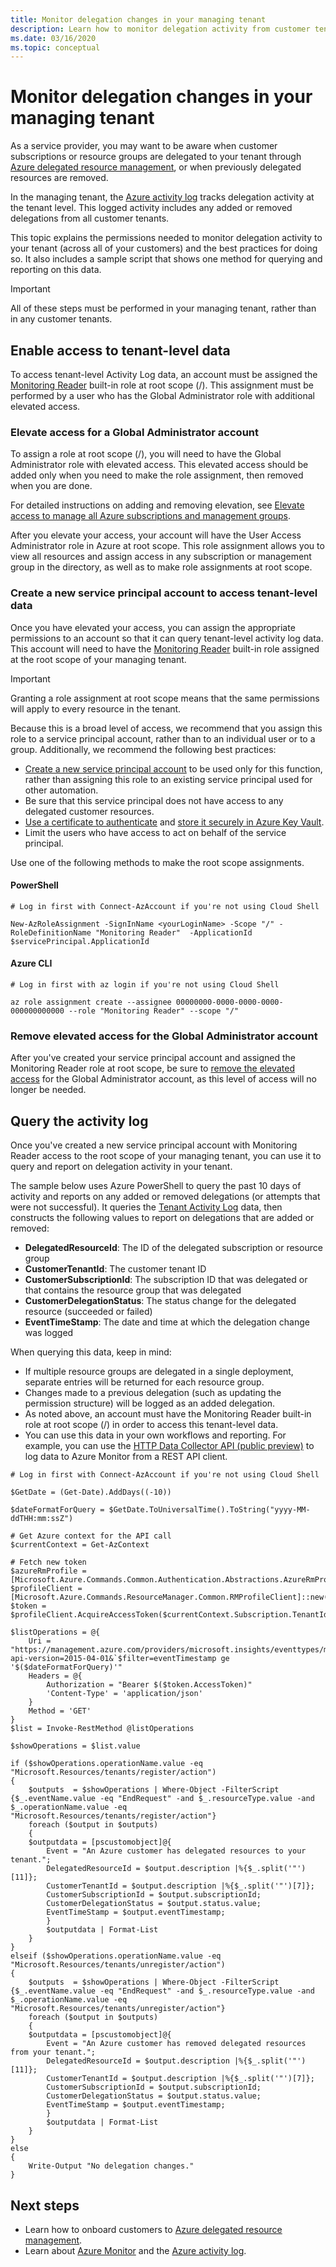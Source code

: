 ```yaml
---
title: Monitor delegation changes in your managing tenant
description: Learn how to monitor delegation activity from customer tenants to your managing tenant. 
ms.date: 03/16/2020
ms.topic: conceptual
---
```


# Monitor delegation changes in your managing tenant

As a service provider, you may want to be aware when customer subscriptions or resource groups are delegated to your tenant through [Azure delegated resource management](../concepts/azure-delegated-resource-management.md), or when previously delegated resources are removed.

In the managing tenant, the [Azure activity log](../../azure-monitor/platform/platform-logs-overview.md) tracks delegation activity at the tenant level. This logged activity includes any added or removed delegations from all customer tenants.

This topic explains the permissions needed to monitor delegation activity to your tenant (across all of your customers) and the best practices for doing so. It also includes a sample script that shows one method for querying and reporting on this data.

> [!IMPORTANT]
> All of these steps must be performed in your managing tenant, rather than in any customer tenants.

## Enable access to tenant-level data

To access tenant-level Activity Log data, an account must be assigned the [Monitoring Reader](../../role-based-access-control/built-in-roles.md#monitoring-reader) built-in role at root scope (/). This assignment must be performed by a user who has the Global Administrator role with additional elevated access.

### Elevate access for a Global Administrator account

To assign a role at root scope (/), you will need to have the Global Administrator role with elevated access. This elevated access should be added only when you need to make the role assignment, then removed when you are done.

For detailed instructions on adding and removing elevation, see [Elevate access to manage all Azure subscriptions and management groups](../../role-based-access-control/elevate-access-global-admin.md).

After you elevate your access, your account will have the User Access Administrator role in Azure at root scope. This role assignment allows you to view all resources and assign access in any subscription or management group in the directory, as well as to make role assignments at root scope. 

### Create a new service principal account to access tenant-level data

Once you have elevated your access, you can assign the appropriate permissions to an account so that it can query tenant-level activity log data. This account will need to have the [Monitoring Reader](../../role-based-access-control/built-in-roles.md#monitoring-reader) built-in role assigned at the root scope of your managing tenant.

> [!IMPORTANT]
> Granting a role assignment at root scope means that the same permissions will apply to every resource in the tenant.

Because this is a broad level of access, we recommend that you assign this role to a service principal account, rather than to an individual user or to a group. Additionally, we recommend the following best practices:

- [Create a new service principal account](../../active-directory/develop/howto-create-service-principal-portal.md) to be used only for this function, rather than assigning this role to an existing service principal used for other automation.
- Be sure that this service principal does not have access to any delegated customer resources.
- [Use a certificate to authenticate](../../active-directory/develop/howto-create-service-principal-portal.md#certificates-and-secrets) and [store it securely in Azure Key Vault](../../key-vault/key-vault-best-practices.md).
- Limit the users who have access to act on behalf of the service principal.

Use one of the following methods to make the root scope assignments.

#### PowerShell

```azurepowershell-interactive
# Log in first with Connect-AzAccount if you're not using Cloud Shell

New-AzRoleAssignment -SignInName <yourLoginName> -Scope "/" -RoleDefinitionName "Monitoring Reader"  -ApplicationId $servicePrincipal.ApplicationId 
```

#### Azure CLI

```azurecli-interactive
# Log in first with az login if you're not using Cloud Shell

az role assignment create --assignee 00000000-0000-0000-0000-000000000000 --role "Monitoring Reader" --scope "/"
```

### Remove elevated access for the Global Administrator account

After you've created your service principal account and assigned the Monitoring Reader role at root scope, be sure to [remove the elevated access](../../role-based-access-control/elevate-access-global-admin.md#remove-elevated-access) for the Global Administrator account, as this level of access will no longer be needed.

## Query the activity log

Once you've created a new service principal account with Monitoring Reader access to the root scope of your managing tenant, you can use it to query and report on delegation activity in your tenant. 

The sample below uses Azure PowerShell to query the past 10 days of activity and reports on any added or removed delegations (or attempts that were not successful). It queries the [Tenant Activity Log](https://docs.microsoft.com/rest/api/monitor/TenantActivityLogs/List) data, then constructs the following values to report on delegations that are added or removed:

- **DelegatedResourceId**: The ID of the delegated subscription or resource group
- **CustomerTenantId**: The customer tenant ID
- **CustomerSubscriptionId**: The subscription ID that was delegated or that contains the resource group that was delegated
- **CustomerDelegationStatus**: The status change for the delegated resource (succeeded or failed)
- **EventTimeStamp**: The date and time at which the delegation change was logged

When querying this data, keep in mind:

- If multiple resource groups are delegated in a single deployment, separate entries will be returned for each resource group.
- Changes made to a previous delegation (such as updating the permission structure) will be logged as an added delegation.
- As noted above, an account must have the Monitoring Reader built-in role at root scope (/) in order to access this tenant-level data.
- You can use this data in your own workflows and reporting. For example, you can use the [HTTP Data Collector API (public preview)](https://docs.microsoft.com/azure/azure-monitor/platform/data-collector-api) to log data to Azure Monitor from a REST API client.

```azurepowershell-interactive
# Log in first with Connect-AzAccount if you're not using Cloud Shell

$GetDate = (Get-Date).AddDays((-10))

$dateFormatForQuery = $GetDate.ToUniversalTime().ToString("yyyy-MM-ddTHH:mm:ssZ")

# Get Azure context for the API call
$currentContext = Get-AzContext

# Fetch new token
$azureRmProfile = [Microsoft.Azure.Commands.Common.Authentication.Abstractions.AzureRmProfileProvider]::Instance.Profile
$profileClient = [Microsoft.Azure.Commands.ResourceManager.Common.RMProfileClient]::new($azureRmProfile)
$token = $profileClient.AcquireAccessToken($currentContext.Subscription.TenantId)

$listOperations = @{
    Uri = "https://management.azure.com/providers/microsoft.insights/eventtypes/management/values?api-version=2015-04-01&`$filter=eventTimestamp ge '$($dateFormatForQuery)'"
    Headers = @{
        Authorization = "Bearer $($token.AccessToken)"
        'Content-Type' = 'application/json'
    }
    Method = 'GET'
}
$list = Invoke-RestMethod @listOperations

$showOperations = $list.value

if ($showOperations.operationName.value -eq "Microsoft.Resources/tenants/register/action")
{
    $outputs  = $showOperations | Where-Object -FilterScript {$_.eventName.value -eq "EndRequest" -and $_.resourceType.value -and $_.operationName.value -eq "Microsoft.Resources/tenants/register/action"}
    foreach ($output in $outputs)
    {
    $outputdata = [pscustomobject]@{
        Event = "An Azure customer has delegated resources to your tenant.";
        DelegatedResourceId = $output.description |%{$_.split('"')[11]};
        CustomerTenantId = $output.description |%{$_.split('"')[7]};
        CustomerSubscriptionId = $output.subscriptionId;
        CustomerDelegationStatus = $output.status.value;
        EventTimeStamp = $output.eventTimestamp;
        }
        $outputdata | Format-List
    }
}
elseif ($showOperations.operationName.value -eq "Microsoft.Resources/tenants/unregister/action") 
{
    $outputs  = $showOperations | Where-Object -FilterScript {$_.eventName.value -eq "EndRequest" -and $_.resourceType.value -and $_.operationName.value -eq "Microsoft.Resources/tenants/unregister/action"}
    foreach ($output in $outputs)
    {
    $outputdata = [pscustomobject]@{
        Event = "An Azure customer has removed delegated resources from your tenant.";
        DelegatedResourceId = $output.description |%{$_.split('"')[11]};
        CustomerTenantId = $output.description |%{$_.split('"')[7]};
        CustomerSubscriptionId = $output.subscriptionId;
        CustomerDelegationStatus = $output.status.value;
        EventTimeStamp = $output.eventTimestamp;
        }
        $outputdata | Format-List
    }
}
else 
{
    Write-Output "No delegation changes."
}
```

## Next steps

- Learn how to onboard customers to [Azure delegated resource management](../concepts/azure-delegated-resource-management.md).
- Learn about [Azure Monitor](../../azure-monitor/index.yml) and the [Azure activity log](../../azure-monitor/platform/platform-logs-overview.md).
